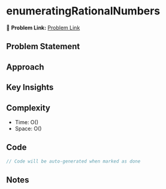 # enumeratingRationalNumbers

🔗 **Problem Link:** [Problem Link](https://onlinejudge.org/index.php?option=com_onlinejudge)

## Problem Statement
<!-- Describe the problem here -->

## Approach
<!-- Explain your approach -->

## Key Insights
<!-- List key insights and tricks -->

## Complexity
- Time: O()
- Space: O()

## Code
```cpp
// Code will be auto-generated when marked as done
```

## Notes
<!-- Any additional notes -->

